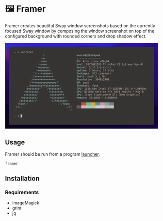 # 🖼️ Framer

Framer creates beautiful Sway window screenshots based on the currently focused Sway window by composing the window screenshot on top of the configured background with rounded corners and drop shadow effect.

![Example Screenshot](./example.png)

## Usage

Framer should be run from a program [launcher](https://github.com/swaywm/sway/wiki#program-launchers).

```
framer
```

## Installation

### Requirements

- ImageMagick
- grim
- jq
